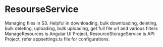 # ResourseService
Managing files in S3. Helpful in downloading, bulk downloading, deleting, bulk deleting, uploading, bulk uploading, get full file url and various filters  ManageResources is Angular UI Project,  ResourceStorageService is API Project, refer appsettings.ts file for configurations.
